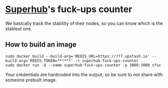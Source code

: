 # [Superhub](https://superhub.host)'s fuck-ups counter

We basically track the stability of their nodes, so you can know which is the stablest one.

## How to build an image

```shell
sudo docker build --build-arg='REDIS_URL=https://???.upstash.io' --build-arg='REDIS_TOKEN=******' -t superhub-fuck-ups-counter .
sudo docker run -d --name superhub-fuck-ups-counter -p 3000:3000 sfuc
```

Your credentials are hardcoded into the output, so be sure to not share with someone prebuilt image.
